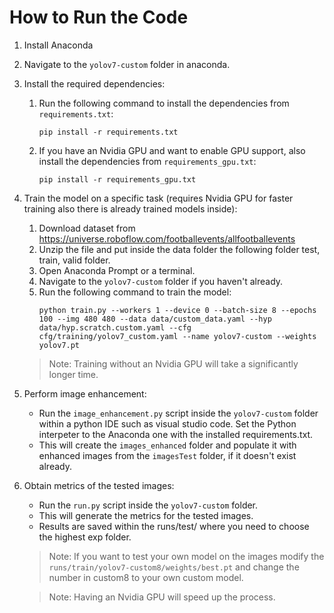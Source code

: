 # How to Run the Code

1. Install Anaconda
2. Navigate to the `yolov7-custom` folder in anaconda.
3. Install the required dependencies:
    1. Run the following command to install the dependencies from `requirements.txt`:
        ```
        pip install -r requirements.txt
        ```
    2. If you have an Nvidia GPU and want to enable GPU support, also install the dependencies from `requirements_gpu.txt`:
        ```
        pip install -r requirements_gpu.txt
        ```

4. Train the model on a specific task (requires Nvidia GPU for faster training also there is already trained models inside):
    1. Download dataset from https://universe.roboflow.com/footballevents/allfootballevents
    2. Unzip the file and put  inside the data folder the following folder test, train, valid folder.
    3. Open Anaconda Prompt or a terminal.
    4. Navigate to the `yolov7-custom` folder if you haven't already.
    5. Run the following command to train the model:
        ```
        python train.py --workers 1 --device 0 --batch-size 8 --epochs 100 --img 480 480 --data data/custom_data.yaml --hyp data/hyp.scratch.custom.yaml --cfg cfg/training/yolov7_custom.yaml --name yolov7-custom --weights yolov7.pt
        ```
    > Note: Training without an Nvidia GPU will take a significantly longer time.

5. Perform image enhancement:
    * Run the `image_enhancement.py` script inside the `yolov7-custom` folder within a python IDE such as visual studio code. Set the Python interpeter to the Anaconda one with the installed requirements.txt.
    * This will create the `images_enhanced` folder and populate it with enhanced images from the `imagesTest` folder, if it doesn't exist already.

6. Obtain metrics of the tested images:
    * Run the `run.py` script inside the `yolov7-custom` folder.
    * This will generate the metrics for the tested images.
    * Results are saved within the runs/test/ where you need to choose the highest exp folder.
    > Note: If you want to test your own model on the images modify the ```runs/train/yolov7-custom8/weights/best.pt``` and change the number in custom8 to your own custom model.
    
    > Note: Having an Nvidia GPU will speed up the process.


